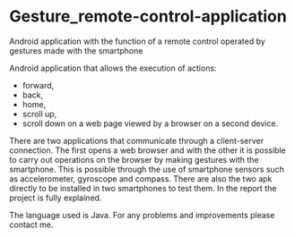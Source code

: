 # Gesture_remote-control-application
Android application with the function of a remote control operated by gestures made with the smartphone

Android application that allows the execution of actions: 
- forward, 
- back, 
- home, 
- scroll up, 
- scroll down 
on a web page viewed by a browser on a second device.

There are two applications that communicate through a client-server connection. The first opens a web browser and with the other it is possible to carry out operations on the browser by making gestures with the smartphone. This is possible through the use of smartphone sensors such as accelerometer, gyroscope and compass. There are also the two apk directly to be installed in two smartphones to test them. In the report the project is fully explained.

The language used is Java.
For any problems and improvements please contact me.
